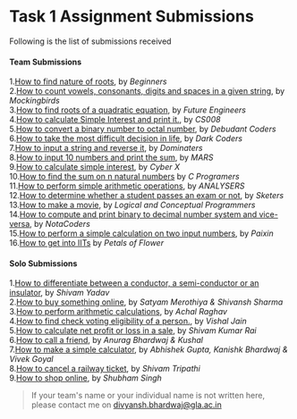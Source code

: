 # Task 1 Assignment Submissions  
  
Following is the list of submissions received  
  
#### Team Submissions  
  
1.[How to find nature of roots](#), by _Beginners_  
2.[How to count vowels, consonants, digits and spaces in a given string](#), by _Mockingbirds_  
3.[How to find roots of a quadratic equation](#), by _Future Engineers_  
4.[How to calculate Simple Interest and print it.](#), by _CS008_  
5.[How to convert a binary number to octal number](#), by _Debudant Coders_  
6.[How to take the most difficult decision in life](#), by _Dark Coders_  
7.[How to input a string and reverse it](#), by _Dominaters_  
8.[How to input 10 numbers and print the sum](#), by _MARS_  
9.[How to calculate simple interest](#), by _Cyber X_  
10.[How to find the sum on n natural numbers](#) by _C Programers_  
11.[How to perform simple arithmetic operations](#), by _ANALYSERS_  
12.[How to determine whether a student passes an exam or not](#), by _Sketers_  
13.[How to make a movie](#), by _Logical and Conceptual Programmers_  
14.[How to compute and print binary to decimal number system and vice-versa](#), by _NotaCoders_  
15.[How to perform a simple calculation on two input numbers](#), by _Paixin_
16.[How to get into IITs](#) by _Petals of Flower_

#### Solo Submissions
  
1.[How to differentiate between a conductor, a semi-conductor or an insulator](#), by _Shivam Yadav_  
2.[How to buy something online](#), by _Satyam Merothiya & Shivansh Sharma_  
3.[How to perform arithmetic calculations](#), by _Achal Raghav_  
4.[How to find check voting eligibility of a person.](#), by _Vishal Jain_  
5.[How to calculate net profit or loss in a sale](#), by _Shivam Kumar Rai_  
6.[How to call a friend](#), by _Anurag Bhardwaj & Kushal_  
7.[How to make a simple calculator](#), by _Abhishek Gupta, Kanishk Bhardwaj & Vivek Goyal_  
8.[How to cancel a railway ticket](#), by _Shivam Tripathi_  
9.[How to shop online](#), by _Shubham Singh_  
> If your team's name or your individual name is not written here, please contact me on divyansh.bhardwaj@gla.ac.in
